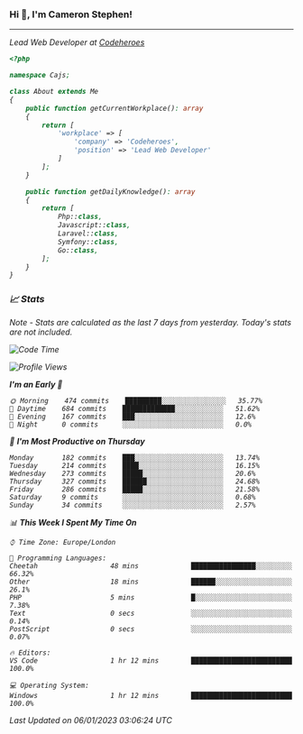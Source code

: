 ### Hi 👋, I'm Cameron Stephen!
<hr>
<p><em>Lead Web Developer at <a href="https://codeheroes.co.uk">Codeheroes</a></p>


```php
<?php

namespace Cajs;

class About extends Me
{
    public function getCurrentWorkplace(): array
    {
        return [
            'workplace' => [
                'company' => 'Codeheroes',
                'position' => 'Lead Web Developer'
            ]
        ];
    }

    public function getDailyKnowledge(): array
    {
        return [
            Php::class,
            Javascript::class,
            Laravel::class,
            Symfony::class,
            Go::class,
        ];
    }
}
```

### 📈 Stats
<p><em>Note - Stats are calculated as the last 7 days from yesterday. Today's stats are not included.</em></p>


<!--START_SECTION:waka-->
![Code Time](http://img.shields.io/badge/Code%20Time-3%2C233%20hrs%2051%20mins-blue)

![Profile Views](http://img.shields.io/badge/Profile%20Views-0-blue)

**I'm an Early 🐤** 

```text
🌞 Morning    474 commits    █████████░░░░░░░░░░░░░░░░   35.77% 
🌆 Daytime    684 commits    █████████████░░░░░░░░░░░░   51.62% 
🌃 Evening    167 commits    ███░░░░░░░░░░░░░░░░░░░░░░   12.6% 
🌙 Night      0 commits      ░░░░░░░░░░░░░░░░░░░░░░░░░   0.0%

```
📅 **I'm Most Productive on Thursday** 

```text
Monday       182 commits    ███░░░░░░░░░░░░░░░░░░░░░░   13.74% 
Tuesday      214 commits    ████░░░░░░░░░░░░░░░░░░░░░   16.15% 
Wednesday    273 commits    █████░░░░░░░░░░░░░░░░░░░░   20.6% 
Thursday     327 commits    ██████░░░░░░░░░░░░░░░░░░░   24.68% 
Friday       286 commits    █████░░░░░░░░░░░░░░░░░░░░   21.58% 
Saturday     9 commits      ░░░░░░░░░░░░░░░░░░░░░░░░░   0.68% 
Sunday       34 commits     ░░░░░░░░░░░░░░░░░░░░░░░░░   2.57%

```


📊 **This Week I Spent My Time On** 

```text
⌚︎ Time Zone: Europe/London

💬 Programming Languages: 
Cheetah                  48 mins             ████████████████░░░░░░░░░   66.32% 
Other                    18 mins             ██████░░░░░░░░░░░░░░░░░░░   26.1% 
PHP                      5 mins              █░░░░░░░░░░░░░░░░░░░░░░░░   7.38% 
Text                     0 secs              ░░░░░░░░░░░░░░░░░░░░░░░░░   0.14% 
PostScript               0 secs              ░░░░░░░░░░░░░░░░░░░░░░░░░   0.07%

🔥 Editors: 
VS Code                  1 hr 12 mins        █████████████████████████   100.0%

💻 Operating System: 
Windows                  1 hr 12 mins        █████████████████████████   100.0%

```


 Last Updated on 06/01/2023 03:06:24 UTC
<!--END_SECTION:waka-->
